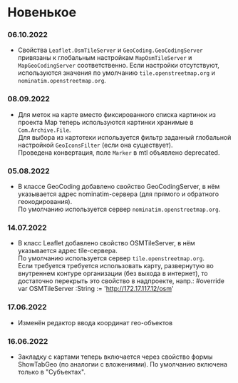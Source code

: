 ﻿---
Title: ChangeLog Map
Keywords: ChangeLog, Новенькое, Map
---

# Новенькое

### 06.10.2022
<!-- Адаскин, TXAPP-8053 -->
- Свойства `Leaflet.OsmTileServer` и `GeoCoding.GeoCodingServer` привязаны к глобальным настройкам
`MapOsmTileServer` и `MapGeoCodingServer` соответственно.
Если настройки отсутствуют, используются значения по умолчанию
`tile.openstreetmap.org` и `nominatim.openstreetmap.org`.

### 08.09.2022
<!-- Адаскин, TXAPP-7815 -->
- Для меток на карте вместо фиксированного списка картинок из проекта Map теперь используются картинки хранимые в `Com.Archive.File`.  
Для выбора из картотеки используется фильтр заданный глобальной настройкой `GeoIconsFilter` (если она существует).  
Проведена конвертация, поле `Marker` в mtl объявлено deprecated.

### 05.08.2022
<!-- Адаскин, TXAPP-7615 -->
- В классе GeoCoding добавлено свойство GeoCodingServer, в нём указывается адрес nominatim-сервера (для прямого и обратного геокодирования).  
  По умолчанию используется сервер `nominatim.openstreetmap.org`.

### 14.07.2022
<!-- Адаскин, TXAPP-7615 -->
- В класс Leaflet добавлено свойство OSMTileServer, в нём указывается адрес tile-сервера.  
  По умолчанию используется сервер `tile.openstreetmap.org`.  
  Если требуется требуется использовать карту, развернутую во внутреннем контуре организации (без выхода в интернет),
  то достаточно перекрыть это свойство в надпроекте, напр.:
        #override
        var OSMTileServer :String := 'http://172.17.117.12/osm'

### 17.06.2022
<!-- Адаскин, TXAPP-6755 -->
- Изменён редактор ввода координат гео-объектов

### 16.06.2022
<!-- Адаскин, TXAPP-6758 -->
- Закладку с картами теперь включается через свойство формы ShowTabGeo (по аналогии с вложениями).
  По умолчанию включена только в "Субъектах".

